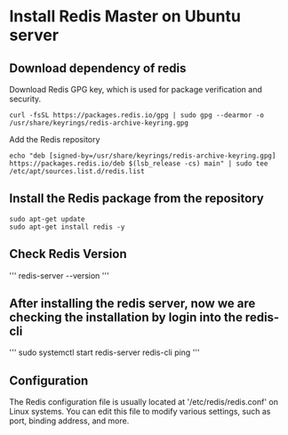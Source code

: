 # Install Redis Master on Ubuntu server

## Download dependency of redis
Download Redis GPG key, which is used for package verification and security.
```
curl -fsSL https://packages.redis.io/gpg | sudo gpg --dearmor -o /usr/share/keyrings/redis-archive-keyring.gpg
```
Add the Redis repository
```
echo "deb [signed-by=/usr/share/keyrings/redis-archive-keyring.gpg] https://packages.redis.io/deb $(lsb_release -cs) main" | sudo tee /etc/apt/sources.list.d/redis.list
```

## Install the Redis package from the repository
```
sudo apt-get update
sudo apt-get install redis -y
```
## Check Redis Version
'''
redis-server --version
'''
## After installing the redis server, now we are checking the installation by login into the redis-cli
'''
sudo systemctl start redis-server
redis-cli ping
'''
## Configuration
The Redis configuration file is usually located at '/etc/redis/redis.conf' on Linux systems. You can edit this file to modify various settings, such as port, binding address, and more.
